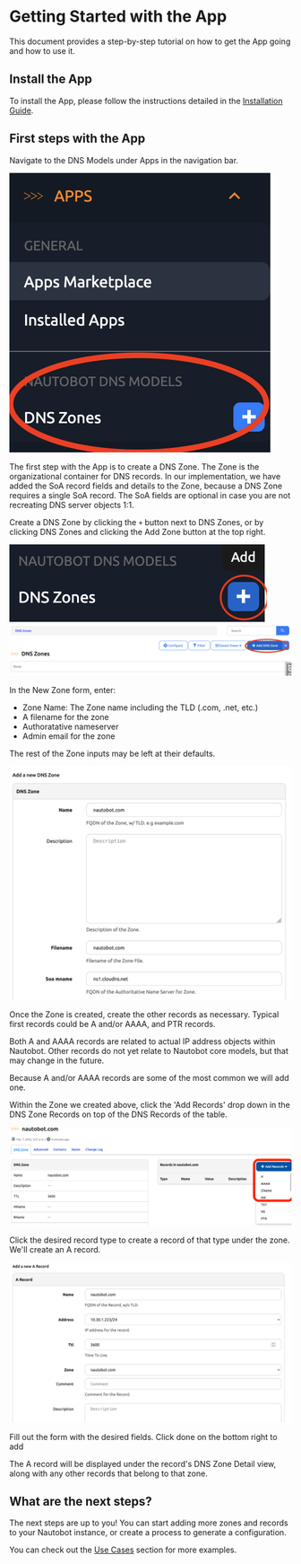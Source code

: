# Getting Started with the App

This document provides a step-by-step tutorial on how to get the App going and how to use it.

## Install the App

To install the App, please follow the instructions detailed in the [Installation Guide](../admin/install.md).

## First steps with the App

Navigate to the DNS Models under Apps in the navigation bar.

![DNS Models App in the Navigation bar](docs/images/getting_started-dns-zone-nav-bar.png)

The first step with the App is to create a DNS Zone. The Zone is the organizational container for DNS records. In our implementation, we have added the SoA record fields and details to the Zone, because a DNS Zone requires a single SoA record. The SoA fields are optional in case you are not recreating DNS server objects 1:1.

Create a DNS Zone by clicking the `+` button next to DNS Zones, or by clicking DNS Zones and clicking the Add Zone button at the top right.

![Create a DNS Zone from Navigation Bar](docs/images/getting_started-add-zone-1.png)
![Create a DNS Zone from DNS Zone list page](docs/images/getting_started-add-zone-2.png)

In the New Zone form, enter:
- Zone Name: The Zone name including the TLD (.com, .net, etc.)
- A filename for the zone
- Authoratative nameserver
- Admin email for the zone

The rest of the Zone inputs may be left at their defaults.

![Example New DNS Zone form with filled entries](docs/images/getting_started-add-zone-3.png)

Once the Zone is created, create the other records as necessary. Typical first records could be A and/or AAAA, and PTR records.

Both A and AAAA records are related to actual IP address objects within Nautobot. Other records do not yet relate to Nautobot core models, but that may change in the future.

Because A and/or AAAA records are some of the most common we will add one.

Within the Zone we created above,  click the 'Add Records' drop down in the DNS Zone Records on top of the DNS Records of the table. 

![Click the Add Record button in the top right](docs/images/getting_started-add-record-1.png)

Click the desired record type to create a record of that type under the zone. We'll create an A record.

![Fill out the A Record Form](docs/images/getting_started-add-record-2.png)

Fill out the form with the desired fields. Click done on the bottom right to add

The A record will be displayed under the record's DNS Zone Detail view, along with any other records that belong to that zone. 


## What are the next steps?

The next steps are up to you! You can start adding more zones and records to your Nautobot instance, or create a process to generate a configuration.

You can check out the [Use Cases](app_use_cases.md) section for more examples.
